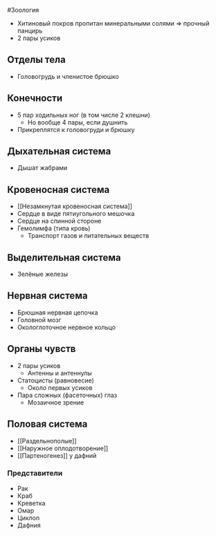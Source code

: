#Зоология 
- Хитиновый покров пропитан минеральными солями => прочный панцирь
- 2 пары усиков
## Отделы тела
- Головогрудь и членистое брюшко
## Конечности
- 5 пар ходильных ног (в том числе 2 клешни)
	- Но вообще 4 пары, если душнить
- Прикреплятся к головогруди и брюшку
## Дыхательная система
- Дышат жабрами
## Кровеносная система
- [[Незамкнутая кровеносная система]]
- Сердце в виде пятиугольного мешочка
- Сердце на спинной стороне
- Гемолимфа (типа кровь)
	- Транспорт газов и питательных веществ
## Выделительная система
- Зелёные железы
## Нервная система 
- Брюшная нервная цепочка
- Головной мозг
- Окологлоточное нервное кольцо
## Органы чувств
- 2 пары усиков
	- Антенны и антеннулы
- Статоцисты (равновесие)
	- Около первых усиков
- Пара сложных (фасеточных) глаз
	- Мозаичное зрение
## Половая система
- [[Раздельнополые]]
- [[Наружное оплодотворение]]
- [[Партеногенез]] у дафний
### Представители
- Рак
- Краб 
- Креветка
- Омар
- Циклоп
- Дафния